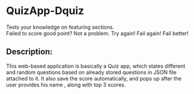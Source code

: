# QuizApp-Dquiz  
Tests your knowledge on featuring sections.   
Failed to score good point? Not a problem. Try again! Fail again! Fail better!  

## Description:
This web-based application is basically a Quiz app, which states different and random questions based on already stored questions in JSON file attached to it. It also save the score automatically, and pops up after the user provides his name , along with top 3 scores.

